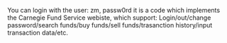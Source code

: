 You can login with the user: zm, passw0rd
it is a code which implements the Carnegie Fund Service webiste, which support: Login/out/change password/search funds/buy funds/sell funds/trasanction history/input transaction data/etc.
